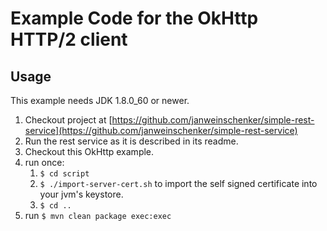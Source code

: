 # Example Code for the OkHttp HTTP/2 client

## Usage

This example needs JDK 1.8.0_60 or newer.

1. Checkout project at [https://github.com/janweinschenker/simple-rest-service](https://github.com/janweinschenker/simple-rest-service)
1. Run the rest service as it is described in its readme.
1. Checkout this OkHttp example.
1. run once: 
   1. `$ cd script`
   1. `$ ./import-server-cert.sh` to import the self signed certificate into your jvm's keystore.
   1. `$ cd ..`
1. run `$ mvn clean package exec:exec`

